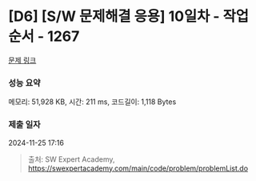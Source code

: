 # [D6] [S/W 문제해결 응용] 10일차 - 작업순서 - 1267 

[문제 링크](https://swexpertacademy.com/main/code/problem/problemDetail.do?contestProbId=AV18TrIqIwUCFAZN) 

### 성능 요약

메모리: 51,928 KB, 시간: 211 ms, 코드길이: 1,118 Bytes

### 제출 일자

2024-11-25 17:16



> 출처: SW Expert Academy, https://swexpertacademy.com/main/code/problem/problemList.do